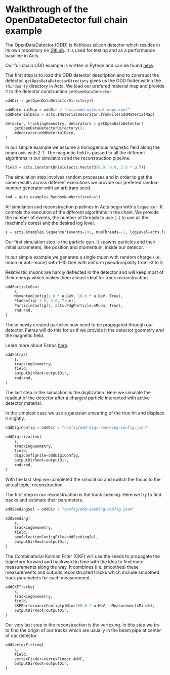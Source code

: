 # Walkthrough of the OpenDataDetector full chain example

The OpenDataDatector (ODD) is fictitious silicon detector which resides in its own repository on [GitLab](https://gitlab.cern.ch/acts/OpenDataDetector). It is used for testing and as a performance baseline in Acts.

Our full chain ODD example is written in Python and can be found [here](https://github.com/acts-project/acts/blob/main/Examples/Scripts/Python/full_chain_odd.py).

The first step is to load the ODD detector description and to construct the detector. `getOpenDataDetectorDirectory` gives us the ODD folder within the `thirdparty` directory in Acts. We load our prefered material map and provide it to the detector construction `getOpenDataDetector`.

```python
oddDir = getOpenDataDetectorDirectory()

oddMaterialMap = oddDir / "data/odd-material-maps.root"
oddMaterialDeco = acts.IMaterialDecorator.fromFile(oddMaterialMap)

detector, trackingGeometry, decorators = getOpenDataDetector(
    getOpenDataDetectorDirectory(),
    mdecorator=oddMaterialDeco,
)
```

In our simple example we assume a homogenous magnetic field along the beam axis with 2 T. The magnetic field is passed to all the different algorithms in our simulation and the reconstruction pipeline.

```python
field = acts.ConstantBField(acts.Vector3(0.0, 0.0, 2.0 * u.T))
```

The simulation step involves random processes and in order to get the same results across different executions we provide our prefered random number generator with an arbitrary seed.

```python
rnd = acts.examples.RandomNumbers(seed=42)
```

All simulation and reconstruction pipelines in Acts begin with a `Sequencer`. It controls the execution of the different algorithms in the chain. We provide the number of events, the number of threads to use (`-1` to use all the machine's cores) and the desired log level.

```python
s = acts.examples.Sequencer(events=100, numThreads=-1, logLevel=acts.logging.INFO)
```

Our first simulation step is the particle gun. It spawns particles and their initial parameters, like position and momentum, inside our detecor.

In our simple example we generate a single muon with random charge (i.e. muon or anti-muon) with 1-10 GeV with uniform pseudorapidity from -3 to 3.

Relativistic muons are hardly deflected in the detector and will keep most of their energy which makes them almost ideal for track reconstruction.

```python
addParticleGun(
    s,
    MomentumConfig(1.0 * u.GeV, 10.0 * u.GeV, True),
    EtaConfig(-3.0, 3.0, True),
    ParticleConfig(1, acts.PdgParticle.eMuon, True),
    rnd=rnd,
)
```

These newly created particles now need to be propagated through our detector. Fatras will do this for us if we provide it the detector geometry and the magnetic field.

Learn more about Fatras [here](/fatras/fatras).

```python
addFatras(
    s,
    trackingGeometry,
    field,
    outputDirRoot=outputDir,
    rnd=rnd,
)
```

The last step in the simulation is the digitization. Here we simulate the readout of the detector after a charged particle interacted with active detector material.

In the simplest case we use a gaussian smearing of the true hit and displace it slightly.

```python
oddDigiConfig = oddDir / "config/odd-digi-smearing-config.json"

addDigitization(
    s,
    trackingGeometry,
    field,
    digiConfigFile=oddDigiConfig,
    outputDirRoot=outputDir,
    rnd=rnd,
)
```

With the last step we completed the simulation and switch the focus to the actual topic: reconstruction.

The first step in our reconstruction is the track seeding. Here we try to find tracks and estimate their parameters.

```python
oddSeedingSel = oddDir / "config/odd-seeding-config.json"

addSeeding(
    s,
    trackingGeometry,
    field,
    geoSelectionConfigFile=oddSeedingSel,
    outputDirRoot=outputDir,
)
```

The Combinatorial Kalman Filter (CKF) will use the seeds to propagate the trajectory forward and backward in time with the idea to find more measurements along the way. It combines (i.e. smoothes) these measurements and outputs reconstructed tracks which include smoothed track parameters for each measurement.

```python
addCKFTracks(
    s,
    trackingGeometry,
    field,
    CKFPerformanceConfig(ptMin=400.0 * u.MeV, nMeasurementsMin=6),
    outputDirRoot=outputDir,
)
```

Our very last step in the reconstruction is the vertexing. In this step we try to find the origin of our tracks which are usually in the beam pipe at center of our detector.

```python
addVertexFitting(
    s,
    field,
    vertexFinder=VertexFinder.AMVF,
    outputDirRoot=outputDir,
)
```
